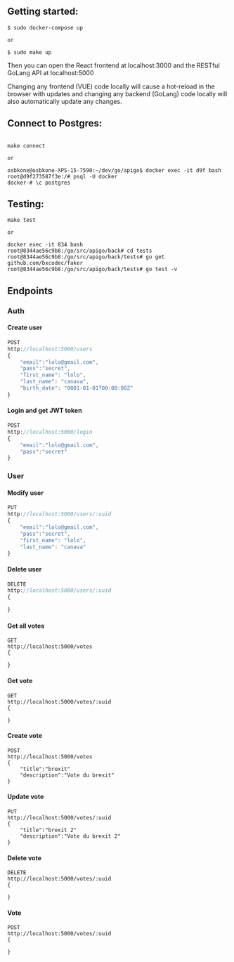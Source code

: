 ## Getting started:
```ssh
$ sudo docker-compose up

or

$ sudo make up
```

Then you can open the React frontend at localhost:3000 and the RESTful GoLang API at localhost:5000

Changing any frontend (VUE) code locally will cause a hot-reload in the browser with updates and changing any backend (GoLang) code locally will also automatically update any changes.

## Connect to Postgres:

```ssh

make connect

or

osbkone@osbkone-XPS-15-7590:~/dev/go/apigo$ docker exec -it d9f bash
root@d9f273587f3e:/# psql -U docker
docker-# \c postgres
```

## Testing:

```ssh
make test

or

docker exec -it 834 bash
root@8344ae56c9b8:/go/src/apigo/back# cd tests
root@8344ae56c9b8:/go/src/apigo/back/tests# go get github.com/bxcodec/faker
root@8344ae56c9b8:/go/src/apigo/back/tests# go test -v
```

## Endpoints

### Auth

#### Create user
```javascript
POST
http://localhost:5000/users
{
    "email":"lolo@gmail.com",
    "pass":"secret",
    "first_name": "lolo",
    "last_name": "canava",
    "birth_date": "0001-01-01T00:00:00Z"
}
```

#### Login and get JWT token
```javascript
POST
http://localhost:5000/login
{
    "email":"lolo@gmail.com",
    "pass":"secret"
}
```

### User

#### Modify user
```javascript
PUT
http://localhost:5000/users/:uuid
{
    "email":"lolo@gmail.com",
    "pass":"secret",
    "first_name": "lolo",
    "last_name": "canava"
}
```

#### Delete user
```javascript
DELETE
http://localhost:5000/users/:uuid
{

}
```

#### Get all votes

```
GET
http://localhost:5000/votes
{

}
```

#### Get vote

```
GET
http://localhost:5000/votes/:uuid
{

}
```

#### Create vote

```
POST
http://localhost:5000/votes
{
    "title":"brexit"
    "description":"Vote du brexit"
}
```

#### Update vote

```
PUT
http://localhost:5000/votes/:uuid
{
    "title":"brexit 2"
    "description":"Vote du brexit 2"
}
```

#### Delete vote

```
DELETE
http://localhost:5000/votes/:uuid
{

}
```

#### Vote

```
POST
http://localhost:5000/votes/:uuid
{

}
```